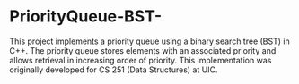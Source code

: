# PriorityQueue-BST-
This project implements a priority queue using a binary search tree (BST) in C++. The priority queue stores elements with an associated priority and allows retrieval in increasing order of priority. This implementation was originally developed for CS 251 (Data Structures) at UIC.
